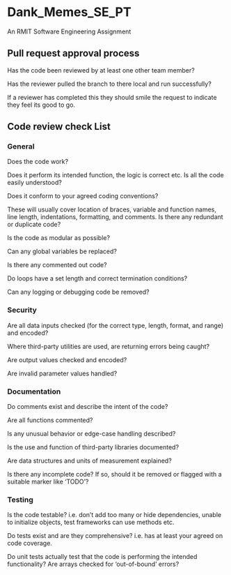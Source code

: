 # Dank_Memes_SE_PT

An RMIT Software Engineering Assignment


## Pull request approval process
Has the code been reviewed by at least one other team member?

Has the reviewer pulled the branch to there local and run successfully?

If a reviewer has completed this they should smile the request to indicate they 
feel its good to go.

## Code review check List
### General
Does the code work? 

Does it perform its intended function, the logic is correct etc.
Is all the code easily understood?

Does it conform to your agreed coding conventions? 

These will usually cover location of braces, variable and function names, line length, indentations, formatting, and comments.
Is there any redundant or duplicate code?

Is the code as modular as possible?

Can any global variables be replaced?

Is there any commented out code?

Do loops have a set length and correct termination conditions?

Can any logging or debugging code be removed?


### Security
Are all data inputs checked (for the correct type, length, format, and range) and encoded?

Where third-party utilities are used, are returning errors being caught?

Are output values checked and encoded?

Are invalid parameter values handled?

### Documentation
Do comments exist and describe the intent of the code?

Are all functions commented?

Is any unusual behavior or edge-case handling described?

Is the use and function of third-party libraries documented?

Are data structures and units of measurement explained?

Is there any incomplete code? If so, should it be removed or flagged with a suitable marker like ‘TODO’?

### Testing
Is the code testable? i.e. don’t add too many or hide dependencies, unable to initialize objects, test frameworks can use methods etc.

Do tests exist and are they comprehensive? i.e. has at least your agreed on code coverage.

Do unit tests actually test that the code is performing the intended functionality?
Are arrays checked for ‘out-of-bound’ errors?